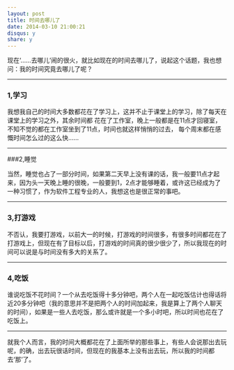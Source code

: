 ```yaml
---
layout: post
title: 时间去哪儿了
date: 2014-03-10 21:00:21
disqus: y
share: y
---
```


现在‘……去哪儿’闹的很火，就比如现在的时间去哪儿了，说起这个话题，我也想问：我的时间究竟去哪儿了呢？

---

### 1,学习

 我想我自己的时间大多数都花在了学习上，这并不止于课堂上的学习，除了每天在课堂上的学习之外，其余时间都
    花在了工作室，晚上一般都是在11点才回寝室，不知不觉的都在工作室坐到了11点，时间也就这样悄悄的过去，
    每个周末都在感慨时间怎么过的这么快……

---    

###2,睡觉

当然，睡觉也占了一部分时间，如果第二天早上没有课的话，我一般要11点才起来，因为头一天晚上睡的很晚，一般要到1，2点才能够睡着，或许这已经成为了一种习惯了，作为软件工程专业的人，我想这也是很正常的事吧。

---

### 3,打游戏

不否认，我要打游戏，以前大一的时候，打游戏的时间很多，有很多时间都花在了打游戏上，但现在有了目标以后，打游戏的时间真的很少很少了，所以我现在的时间可以说是与时间没有多大的关系了。

---

### 4,吃饭

谁说吃饭不花时间？一个从去吃饭得十多分钟吧，两个人在一起吃饭估计也得话将近20多分钟吧（我的意思并不是把两个人的时间加起来，我是算上了两个人聊天的时间），如果是一些人去吃饭，那么或许就是一个多小时吧，所以时间也花在了吃饭上。

---

就我个人而言，我的时间大概都花在了上面所举的那些事上，有些人会说那出去玩呢，的确，出去玩很话时间，但现在的我基本上没有出去玩，所以我的时间都去‘那’了。













